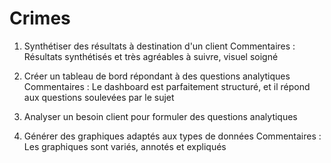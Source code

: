 # Crimes

1. Synthétiser des résultats à destination d'un client
Commentaires : Résultats synthétisés et très agréables à suivre, visuel soigné

2. Créer un tableau de bord répondant à des questions analytiques
Commentaires : Le dashboard est parfaitement structuré, et il répond aux questions soulevées par le sujet

3. Analyser un besoin client pour formuler des questions analytiques

4. Générer des graphiques adaptés aux types de données
Commentaires : Les graphiques sont variés, annotés et expliqués
